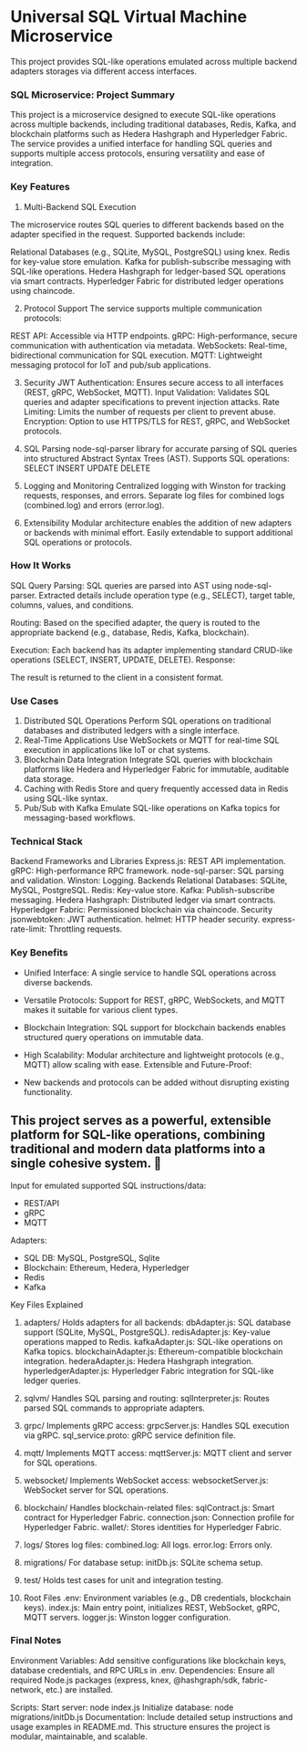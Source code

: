 # Universal SQL Virtual Machine Microservice
This project provides SQL-like operations emulated across multiple backend adapters storages via different access interfaces.


### SQL Microservice: Project Summary

This project is a microservice designed to execute SQL-like operations across multiple backends, including traditional databases, Redis, Kafka, and blockchain platforms such as Hedera Hashgraph and Hyperledger Fabric. The service provides a unified interface for handling SQL queries and supports multiple access protocols, ensuring versatility and ease of integration.

### Key Features

1. Multi-Backend SQL Execution

The microservice routes SQL queries to different backends based on the adapter specified in the request. Supported backends include:

Relational Databases (e.g., SQLite, MySQL, PostgreSQL) using knex.
Redis for key-value store emulation.
Kafka for publish-subscribe messaging with SQL-like operations.
Hedera Hashgraph for ledger-based SQL operations via smart contracts.
Hyperledger Fabric for distributed ledger operations using chaincode.

2. Protocol Support
The service supports multiple communication protocols:

REST API: Accessible via HTTP endpoints.
gRPC: High-performance, secure communication with authentication via metadata.
WebSockets: Real-time, bidirectional communication for SQL execution.
MQTT: Lightweight messaging protocol for IoT and pub/sub applications.

3. Security
JWT Authentication: Ensures secure access to all interfaces (REST, gRPC, WebSocket, MQTT).
Input Validation: Validates SQL queries and adapter specifications to prevent injection attacks.
Rate Limiting: Limits the number of requests per client to prevent abuse.
Encryption: Option to use HTTPS/TLS for REST, gRPC, and WebSocket protocols.

4. SQL Parsing
node-sql-parser library for accurate parsing of SQL queries into structured Abstract Syntax Trees (AST).
Supports SQL operations:
SELECT
INSERT
UPDATE
DELETE

5. Logging and Monitoring
Centralized logging with Winston for tracking requests, responses, and errors.
Separate log files for combined logs (combined.log) and errors (error.log).

6. Extensibility
Modular architecture enables the addition of new adapters or backends with minimal effort.
Easily extendable to support additional SQL operations or protocols.


### How It Works

SQL Query Parsing:
SQL queries are parsed into AST using node-sql-parser.
Extracted details include operation type (e.g., SELECT), target table, columns, values, and conditions.

Routing:
Based on the specified adapter, the query is routed to the appropriate backend (e.g., database, Redis, Kafka, blockchain).

Execution:
Each backend has its adapter implementing standard CRUD-like operations (SELECT, INSERT, UPDATE, DELETE).
Response:

The result is returned to the client in a consistent format.

### Use Cases
1. Distributed SQL Operations
    Perform SQL operations on traditional databases and distributed ledgers with a single interface.
2. Real-Time Applications
    Use WebSockets or MQTT for real-time SQL execution in applications like IoT or chat systems.
3. Blockchain Data Integration
    Integrate SQL queries with blockchain platforms like Hedera and Hyperledger Fabric for immutable, auditable data storage.
4. Caching with Redis
    Store and query frequently accessed data in Redis using SQL-like syntax.
5. Pub/Sub with Kafka
    Emulate SQL-like operations on Kafka topics for messaging-based workflows.

### Technical Stack
Backend Frameworks and Libraries
Express.js: REST API implementation.
gRPC: High-performance RPC framework.
node-sql-parser: SQL parsing and validation.
Winston: Logging.
Backends
Relational Databases: SQLite, MySQL, PostgreSQL.
Redis: Key-value store.
Kafka: Publish-subscribe messaging.
Hedera Hashgraph: Distributed ledger via smart contracts.
Hyperledger Fabric: Permissioned blockchain via chaincode.
Security
jsonwebtoken: JWT authentication.
helmet: HTTP header security.
express-rate-limit: Throttling requests.


### Key Benefits
- Unified Interface:
A single service to handle SQL operations across diverse backends.

- Versatile Protocols:
Support for REST, gRPC, WebSockets, and MQTT makes it suitable for various client types.

- Blockchain Integration:
SQL support for blockchain backends enables structured query operations on immutable data.

- High Scalability:
Modular architecture and lightweight protocols (e.g., MQTT) allow scaling with ease.
Extensible and Future-Proof:

- New backends and protocols can be added without disrupting existing functionality.

## This project serves as a powerful, extensible platform for SQL-like operations, combining traditional and modern data platforms into a single cohesive system. 🚀






Input for emulated supported SQL instructions/data:

- REST/API
- gRPC
- MQTT

Adapters:
- SQL DB: 
    MySQL, PostgreSQL, Sqlite
- Blockchain: 
    Ethereum, Hedera, Hyperledger
- Redis
- Kafka




Key Files Explained

1. adapters/
Holds adapters for all backends:
dbAdapter.js: SQL database support (SQLite, MySQL, PostgreSQL).
redisAdapter.js: Key-value operations mapped to Redis.
kafkaAdapter.js: SQL-like operations on Kafka topics.
blockchainAdapter.js: Ethereum-compatible blockchain integration.
hederaAdapter.js: Hedera Hashgraph integration.
hyperledgerAdapter.js: Hyperledger Fabric integration for SQL-like ledger queries.

2. sqlvm/
Handles SQL parsing and routing:
sqlInterpreter.js: Routes parsed SQL commands to appropriate adapters.

3. grpc/
Implements gRPC access:
grpcServer.js: Handles SQL execution via gRPC.
sql_service.proto: gRPC service definition file.

4. mqtt/
Implements MQTT access:
mqttServer.js: MQTT client and server for SQL operations.

5. websocket/
Implements WebSocket access:
websocketServer.js: WebSocket server for SQL operations.

6. blockchain/
Handles blockchain-related files:
sqlContract.js: Smart contract for Hyperledger Fabric.
connection.json: Connection profile for Hyperledger Fabric.
wallet/: Stores identities for Hyperledger Fabric.

7. logs/
Stores log files:
combined.log: All logs.
error.log: Errors only.

8. migrations/
For database setup:
initDb.js: SQLite schema setup.

9. test/
Holds test cases for unit and integration testing.

10. Root Files
.env: Environment variables (e.g., DB credentials, blockchain keys).
index.js: Main entry point, initializes REST, WebSocket, gRPC, MQTT servers.
logger.js: Winston logger configuration.

### Final Notes
Environment Variables:
    Add sensitive configurations like blockchain keys, database credentials, and RPC URLs in .env.
Dependencies:
    Ensure all required Node.js packages (express, knex, @hashgraph/sdk, fabric-network, etc.) are installed.

Scripts:
    Start server: node index.js
    Initialize database: node migrations/initDb.js
Documentation:
    Include detailed setup instructions and usage examples in README.md.
    This structure ensures the project is modular, maintainable, and scalable.
